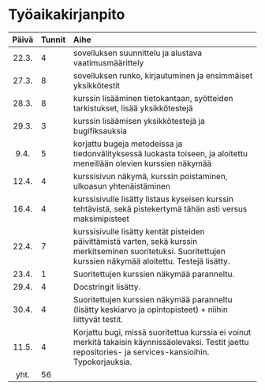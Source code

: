 # Työaikakirjanpito

| Päivä | Tunnit | Aihe  |
| :----:|:-----| :-----|
| 22.3. | 4    | sovelluksen suunnittelu ja alustava vaatimusmäärittely |
| 27.3. | 8    | sovelluksen runko, kirjautuminen ja ensimmäiset yksikkötestit |
| 28.3. | 8    | kurssin lisääminen tietokantaan, syötteiden tarkistukset, lisää yksikkötestejä|
| 29.3. | 3    | kurssin lisäämisen yksikkötestejä ja bugifiksauksia|
| 9.4. | 5    | korjattu bugeja metodeissa ja tiedonvälityksessä luokasta toiseen, ja aloitettu meneillään olevien kurssien näkymää |
| 12.4. | 4    | kurssisivun näkymä, kurssin poistaminen, ulkoasun yhtenäistäminen|
| 16.4. | 4    | kurssisivulle lisätty listaus kyseisen kurssin tehtävistä, sekä pistekertymä tähän asti versus maksimipisteet|
| 22.4. | 7    | kurssisivulle lisätty kentät pisteiden päivittämistä varten, sekä kurssin merkitseminen suoritetuksi. Suoritettujen kurssien näkymää aloitettu. Testejä lisätty.|
| 23.4. | 1    | Suoritettujen kurssien näkymää paranneltu.|
| 29.4. | 4    | Docstringit lisätty.|
| 30.4. | 4    | Suoritettujen kurssien näkymää paranneltu (lisätty keskiarvo ja opintopisteet) + niihin liittyvät testit.|
| 11.5. | 4    | Korjattu bugi, missä suoritettua kurssia ei voinut merkitä takaisin käynnissäolevaksi. Testit jaettu repositories- ja services-kansioihin. Typokorjauksia.|
| yht.  | 56   | | 